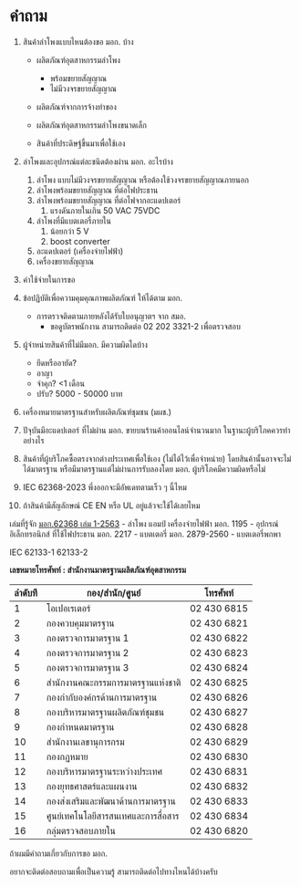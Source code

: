 
# คำถาม

1. สินค้าลำโพงแบบไหนต้องขอ มอก. บ้าง

	- ผลิตภัณฑ์อุตสาหกรรมลำโพง
		- พร้อมขยายสัญญาณ
		- ไม่มีวงจรขยายสัญญาณ
	
	- ผลิตภัณฑ์จากการจ้างทำของ
	
	- ผลิตภัณฑ์อุตสาหกรรมลำโพงขนาดเล็ก
	- สินค้าที่ประดิษฐ์ขึ้นมาเพื่อใช้เอง

2. ลำโพงและอุปกรณ์แต่ละชนิดต้องผ่าน มอก. อะไรบ้าง
	1. ลำโพง แบบไม่มีวงจรขยายสัญญาณ หรือต้องใช้วงจรขยายสัญญาณภายนอก
	2. ลำโพงพร้อมขยายสัญญาณ ที่ต่อไฟประธาน
	3. ลำโพงพร้อมขยายสัญญาณ ที่ต่อไฟจากอะแดปเตอร์
		1. แรงดันภายในเกิน 50 VAC 75VDC
	4. ลำโพงที่มีแบตเตอรี่ภายใน
		1. น้อยกว่า 5 V
		2. boost converter
	5. อะแดปเตอร์ (เครื่องจ่ายไฟฟ้า)
	6. เครื่องขยายสัญญาณ

3. ค่าใช้จ่ายในการขอ

4. ข้อปฏิบัติเพื่อความคุมคุณภาพผลิตภัณฑ์ ให้ได้ตาม มอก.
	- การตรวจติดตามภายหลังได้รับใบอนุญาตฯ จาก สมอ.
		- ขอดูบัตรพนักงาน สามารถติดต่อ 02 202 3321-2 เพื่อตรวจสอบ
5. ผู้จำหน่ายสินค้าที่ไม่มีมอก. มีความผิดไดบ้าง
	- ยึดหรืออายัด?
	- อาญา
	- จำคุก? <1 เดือน
	- ปรับ? 5000 - 50000 บาท

6. เครื่องหมายมาตรฐานสําหรับผลิตภัณฑ์ชุมชน (มผช.)

7. ปัจุบันมีอะแดปเตอร์ ที่ไม่ผ่าน มอก. ขายบนร้านค้าออนไลน์จำนวนมาก ในฐานะผู้บริโภคควรทำอย่างไร

8. สินค้าที่ผู้บริโภคซื้อตรงจากต่างประเทศเพื่อใช้เอง (ไม่ได้ไว้เพื่อจำหน่าย) โดยสินค้านั้นอาจจะไม่ได้มาตรฐาน หรือมีมาตรฐานแต่ไม่ผ่านการรับลองโดย มอก. ผู้บริโภคมีความผิดหรือไม่

9. IEC 62368-2023 พึ่งออกจะมีอัพเดทตามเร็ว ๆ นี้ไหม

11. ถ้าสินค้ามีสัญลักษณ์ CE EN หรือ UL อยู่แล้วจะใช้ได้เลยไหม

เล่มที่รู้จัก
[มอก.62368 เล่ม 1-2563](https://service.tisi.go.th/fulltext/TIS62368-1-2563.pdf) - ลำโพง แอมป์ เครื่องจ่ายไฟฟ้า
มอก. 1195 - อุปกรณ์อิเล็กทรอนิกส์ ที่ใช้ไฟประธาน
มอก. 2217 - แบตเตอรี่  มอก. 2879-2560 - แบตเตอรี่พกพา

IEC 62133-1 62133-2

**เลขหมายโทรศัพท์ : สำนักงานมาตรฐานผลิตภัณฑ์อุตสาหกรรม**

| **ลำดับที** | **กอง/สำนัก/ศูนย์** | **โทรศัพท์** |
| ---- | ---- | ---- |
| 1 | โอเปอเรเตอร์ | 02 430 6815 |
| 2 | กองควบคุมมาตรฐาน | 02 430 6821 |
| 3 | กองตรวจการมาตรฐาน 1 | 02 430 6822 |
| 4 | กองตรวจการมาตรฐาน 2 | 02 430 6823 |
| 5 | กองตรวจการมาตรฐาน 3 | 02 430 6824 |
| 6 | สำนักงานคณะกรรมการมาตรฐานแห่งชาติ | 02 430 6825 |
| 7 | กองกำกับองค์กรด้านการมาตรฐาน | 02 430 6826 |
| 8 | กองบริหารมาตรฐานผลิตภัณฑ์ชุมชน | 02 430 6827 |
| 9 | กองกำหนดมาตรฐาน | 02 430 6828 |
| 10 | สำนักงานเลขานุการกรม | 02 430 6829 |
| 11 | กองกฏหมาย | 02 430 6830 |
| 12 | กองบริหารมาตรฐานระหว่างประเทศ | 02 430 6831 |
| 13 | กองยุทธศาสตร์และแผนงาน | 02 430 6832 |
| 14 | กองส่งเสริมและพัฒนาด้านการมาตรฐาน | 02 430 6833 |
| 15 | ศูนย์เทคโนโลยีสารสนเทศและการสื่อสาร | 02 430 6834 |
| 16 | กลุ่มตรวจสอบภายใน | 02 430 6820 |

ถ้าผมมีคำถามเกี่ยวกับการขอ มอก.

อยากจะติดต่อสอบถามเพื่อเป็นความรู้ สามารถติดต่อไปทางไหนได้บ้างครับ